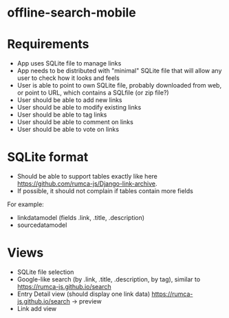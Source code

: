 # offline-search-mobile

# Requirements

 - App uses SQLite file to manage links
 - App needs to be distributed with "minimal" SQLite file that will allow any user to check how it looks and feels
 - User is able to point to own SQLite file, probably downloaded from web, or point to URL, which contains a SQLfile (or zip file?)
 - User should be able to add new links
 - User should be able to modify existing links
 - User should be able to tag links
 - User should be able to comment on links
 - User should be able to vote on links

# SQLite format

 - Should be able to support tables exactly like here https://github.com/rumca-js/Django-link-archive.
 - If possible, it should not complain if tables contain more fields

For example:
 - linkdatamodel (fields .link, .title, .description)
 - sourcedatamodel

# Views
 - SQLite file selection
 - Google-like search (by .link, .title, .description, by tag), similar to https://rumca-js.github.io/search
 - Entry Detail view (should display one link data)  https://rumca-js.github.io/search -> preview
 - Link add view
